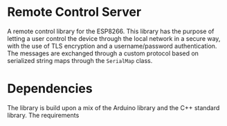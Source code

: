 # Remote Control Server

A remote control library for the ESP8266. This library has the purpose of letting a user control the device through the local network in a secure way, with the use of TLS encryption and a username/password authentication. The messages are exchanged through a custom protocol based on serialized string maps through the `SerialMap` class.

# Dependencies

The library is build upon a mix of the Arduino library and the C++ standard library. The requirements